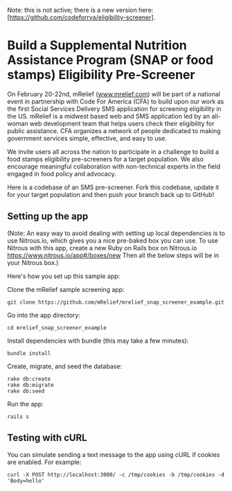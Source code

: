 Note: this is not active; there is a new version here: [https://github.com/codeforrva/eligibility-screener].

# Build a Supplemental Nutrition Assistance Program (SNAP or food stamps) Eligibility Pre-Screener

On February 20-22nd, mRelief (www.mrelief.com) will be part of a national event in partnership with Code For America (CFA) to build upon our work as the first Social Services Delivery SMS application for screening eligibility in the US. mRelief is a midwest based web and SMS application led by an all-woman web development team that helps users check their eligibility for public assistance. CFA organizes a network of people dedicated to making government services simple, effective, and easy to use.

We invite users all across the nation to participate in a challenge to build a food stamps eligibility pre-screeners for a target population.  We also encourage meaningful collaboration with non-technical experts in the field engaged in food policy and advocacy.


Here is a codebase of an SMS pre-screener. Fork this codebase, update it for your target population and then push your branch back up to GitHub!


## Setting up the app

(Note: An easy way to avoid dealing with setting up local dependencies is to use Nitrous.io, which gives you a nice pre-baked box you can use. To use Nitrous with this app, create a new Ruby on Rails box on Nitrous.io https://www.nitrous.io/app#/boxes/new Then all the below steps will be in your Nitrous box.)

Here's how you set up this sample app:

Clone the mRelief sample screening app:

`git clone https://github.com/mRelief/mrelief_snap_screener_example.git`

Go into the app directory:

`cd mrelief_snap_screener_example`

Install dependencies with bundle (this may take a few minutes):

`bundle install`

Create, migrate, and seed the database:

```
rake db:create
rake db:migrate
rake db:seed
```

Run the app:

`rails s`

## Testing with cURL

You can simulate sending a text message to the app using cURL if cookies are enabled. For example:

`curl -X POST http://localhost:3000/ -c /tmp/cookies -b /tmp/cookies -d 'Body=hello'`
